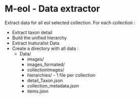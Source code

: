 M-eol - Data extractor
=========

Extract data for all eol selected collection.
For each collection : 
 - Extract taxon detail
 - Build the unified hierarchy
 - Extract Inaturalist Data
 - Create a directory with all data : 
   - Data/
        - images/
        - images_formated/
        - collectionImages/
        - hierarchies/
         - 1 file per collection 
        - detail_Taxon.json
        - collection_metadata.json
        - items.json
